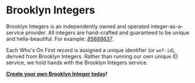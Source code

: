 # Brooklyn Integers

Brooklyn Integers is an independently owned and operated integer-as-a-service provider. All integers are hand-crafted and guaranteed to be unique and hella-beautiful. For example: _[85688637](https://spelunker.whosonfirst.org/id/85688637/)_.

Each Who's On First record is assigned a unique identifier (or `wof:id`), derived from Brooklyn Integers. Rather than running our own unique ID service, we hold hands with the Brooklyn Integers service.

**[Create your own Brooklyn Integer today](http://brooklynintegers.com/create/)!**

